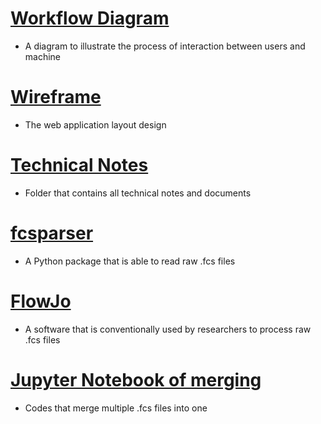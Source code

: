 # [Workflow Diagram](https://wehieduau.sharepoint.com/:u:/s/StudentInternGroupatWEHI/Ee9skz33bRJAqRDjCsjs9voBCJswllVFPLUahfASnx2s8w?e=zQdHLT)
- A diagram to illustrate the process of interaction between users and machine


# [Wireframe](https://wehieduau.sharepoint.com/:u:/s/StudentInternGroupatWEHI/EYEnvVJa6P9Ml496VLLnjqsBnW40t5Vth79XrcLGCcMOWQ?e=C6DTnU)
- The web application layout design


# [Technical Notes](https://wehieduau.sharepoint.com/:f:/s/StudentInternGroupatWEHI/EnfaS_WkkNFChZAIssOPXeMBbcGUcwUJz2qnybH87Rgc6A?e=oYgbbi)
- Folder that contains all technical notes and documents 


# [fcsparser](https://pypi.org/project/fcsparser/)
- A Python package that is able to read raw .fcs files



# [FlowJo](https://www.flowjo.com/solutions/flowjo/downloads/tutorials)
- A software that is conventionally used by researchers to process raw .fcs files


# [Jupyter Notebook of merging](https://github.com/WEHI-ResearchComputing/Genomics-Metadata-Multiplexing/tree/main/Draft_Test)
- Codes that merge multiple .fcs files into one




